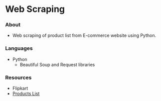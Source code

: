 # Web Scraping

### About
- Web scraping of product list from E-commerce website using Python.

### Languages
- Python
  - Beautiful Soup and Request libraries

### Resources
- Flipkart
- [Products List](https://github.com/msaf9/WebScraping/blob/master/products.csv, "products.csv")

